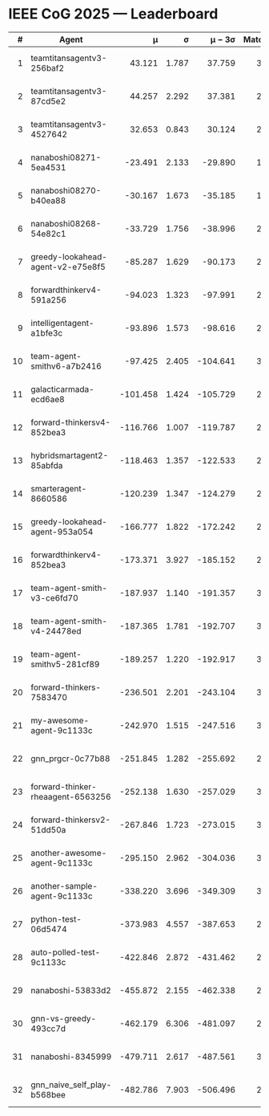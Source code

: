 # IEEE CoG 2025 — Leaderboard

| # | Agent | μ | σ | μ − 3σ | Matches | Updated |
|---:|---|---:|---:|---:|---:|---|
| 1 | teamtitansagentv3-256baf2 | 43.121 | 1.787 | 37.759 | 3100 | 2025-08-27 21:29 |
| 2 | teamtitansagentv3-87cd5e2 | 44.257 | 2.292 | 37.381 | 2980 | 2025-08-27 21:29 |
| 3 | teamtitansagentv3-4527642 | 32.653 | 0.843 | 30.124 | 2880 | 2025-08-27 21:29 |
| 4 | nanaboshi08271-5ea4531 | -23.491 | 2.133 | -29.890 | 1240 | 2025-08-27 21:29 |
| 5 | nanaboshi08270-b40ea88 | -30.167 | 1.673 | -35.185 | 1878 | 2025-08-27 21:29 |
| 6 | nanaboshi08268-54e82c1 | -33.729 | 1.756 | -38.996 | 2798 | 2025-08-27 21:29 |
| 7 | greedy-lookahead-agent-v2-e75e8f5 | -85.287 | 1.629 | -90.173 | 2554 | 2025-08-27 21:29 |
| 8 | forwardthinkerv4-591a256 | -94.023 | 1.323 | -97.991 | 2563 | 2025-08-27 21:29 |
| 9 | intelligentagent-a1bfe3c | -93.896 | 1.573 | -98.616 | 2600 | 2025-08-27 21:29 |
| 10 | team-agent-smithv6-a7b2416 | -97.425 | 2.405 | -104.641 | 3380 | 2025-08-27 21:29 |
| 11 | galacticarmada-ecd6ae8 | -101.458 | 1.424 | -105.729 | 2800 | 2025-08-27 21:29 |
| 12 | forward-thinkersv4-852bea3 | -116.766 | 1.007 | -119.787 | 2650 | 2025-08-27 21:29 |
| 13 | hybridsmartagent2-85abfda | -118.463 | 1.357 | -122.533 | 2552 | 2025-08-27 21:29 |
| 14 | smarteragent-8660586 | -120.239 | 1.347 | -124.279 | 2434 | 2025-08-27 21:29 |
| 15 | greedy-lookahead-agent-953a054 | -166.777 | 1.822 | -172.242 | 2814 | 2025-08-27 21:29 |
| 16 | forwardthinkerv4-852bea3 | -173.371 | 3.927 | -185.152 | 2311 | 2025-08-27 21:29 |
| 17 | team-agent-smith-v3-ce6fd70 | -187.937 | 1.140 | -191.357 | 3194 | 2025-08-27 21:29 |
| 18 | team-agent-smith-v4-24478ed | -187.365 | 1.781 | -192.707 | 3014 | 2025-08-27 21:29 |
| 19 | team-agent-smithv5-281cf89 | -189.257 | 1.220 | -192.917 | 3200 | 2025-08-27 21:29 |
| 20 | forward-thinkers-7583470 | -236.501 | 2.201 | -243.104 | 3120 | 2025-08-27 21:29 |
| 21 | my-awesome-agent-9c1133c | -242.970 | 1.515 | -247.516 | 3800 | 2025-08-27 21:29 |
| 22 | gnn_prgcr-0c77b88 | -251.845 | 1.282 | -255.692 | 2640 | 2025-08-27 21:29 |
| 23 | forward-thinker-rheaagent-6563256 | -252.138 | 1.630 | -257.029 | 3146 | 2025-08-27 21:29 |
| 24 | forward-thinkersv2-51dd50a | -267.846 | 1.723 | -273.015 | 3366 | 2025-08-27 21:29 |
| 25 | another-awesome-agent-9c1133c | -295.150 | 2.962 | -304.036 | 3500 | 2025-08-27 21:29 |
| 26 | another-sample-agent-9c1133c | -338.220 | 3.696 | -349.309 | 3140 | 2025-08-27 21:29 |
| 27 | python-test-06d5474 | -373.983 | 4.557 | -387.653 | 2510 | 2025-08-27 21:29 |
| 28 | auto-polled-test-9c1133c | -422.846 | 2.872 | -431.462 | 2640 | 2025-08-27 21:29 |
| 29 | nanaboshi-53833d2 | -455.872 | 2.155 | -462.338 | 2600 | 2025-08-27 21:29 |
| 30 | gnn-vs-greedy-493cc7d | -462.179 | 6.306 | -481.097 | 2840 | 2025-08-27 21:29 |
| 31 | nanaboshi-8345999 | -479.711 | 2.617 | -487.561 | 3050 | 2025-08-27 21:29 |
| 32 | gnn_naive_self_play-b568bee | -482.786 | 7.903 | -506.496 | 2240 | 2025-08-27 21:29 |
